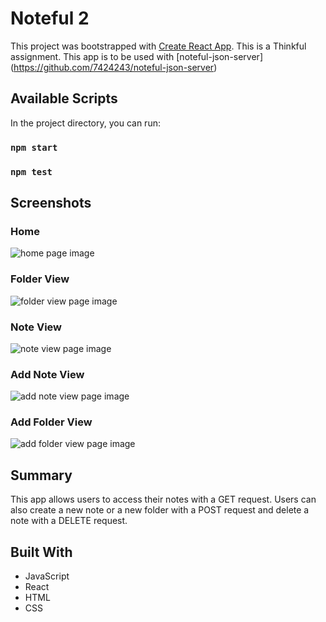 # Noteful 2

This project was bootstrapped with [Create React App](https://github.com/facebook/create-react-app). 
This is a Thinkful assignment.
This app is to be used with [noteful-json-server] (https://github.com/7424243/noteful-json-server)

## Available Scripts

In the project directory, you can run:

### `npm start`
### `npm test`

## Screenshots

### Home
![home page image](homePath.png)

### Folder View
![folder view page image](folderViewPath.png)

### Note View
![note view page image](notePath.png)

### Add Note View
![add note view page image](addNotePath.png)

### Add Folder View
![add folder view page image](addFolderPath.png)

## Summary

This app allows users to access their notes with a GET request. Users can also create a new note or a new folder with a POST request and delete a note with a DELETE request.

## Built With

* JavaScript
* React
* HTML
* CSS
